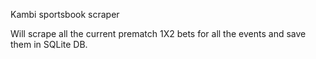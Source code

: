Kambi sportsbook scraper

Will scrape all the current prematch 1X2 bets for all the events and save them in SQLite DB.